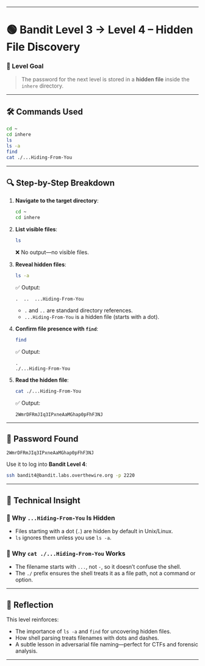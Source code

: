 
---

# 🟢 Bandit Level 3 → Level 4 – Hidden File Discovery

### 📌 Level Goal
> The password for the next level is stored in a **hidden file** inside the `inhere` directory.

---

## 🛠️ Commands Used
```bash
cd ~
cd inhere
ls
ls -a
find
cat ./...Hiding-From-You
```

---

## 🔍 Step-by-Step Breakdown

1. **Navigate to the target directory**:
   ```bash
   cd ~
   cd inhere
   ```

2. **List visible files**:
   ```bash
   ls
   ```
   ❌ No output—no visible files.

3. **Reveal hidden files**:
   ```bash
   ls -a
   ```
   ✅ Output:
   ```
   .  ..  ...Hiding-From-You
   ```

   - `.` and `..` are standard directory references.
   - `...Hiding-From-You` is a hidden file (starts with a dot).

4. **Confirm file presence with `find`**:
   ```bash
   find
   ```
   ✅ Output:
   ```
   .
   ./...Hiding-From-You
   ```

5. **Read the hidden file**:
   ```bash
   cat ./...Hiding-From-You
   ```
   ✅ Output:
   ```
   2WmrDFRmJIq3IPxneAaMGhap0pFhF3NJ
   ```

---

## 🔑 Password Found

```text
2WmrDFRmJIq3IPxneAaMGhap0pFhF3NJ
```

Use it to log into **Bandit Level 4**:
```bash
ssh bandit4@bandit.labs.overthewire.org -p 2220
```

---

## 🧠 Technical Insight

### 🔹 Why `...Hiding-From-You` Is Hidden
- Files starting with a dot (`.`) are hidden by default in Unix/Linux.
- `ls` ignores them unless you use `ls -a`.

### 🔹 Why `cat ./...Hiding-From-You` Works
- The filename starts with `...`, not `-`, so it doesn’t confuse the shell.
- The `./` prefix ensures the shell treats it as a file path, not a command or option.

---

## 🧵 Reflection

This level reinforces:
- The importance of `ls -a` and `find` for uncovering hidden files.
- How shell parsing treats filenames with dots and dashes.
- A subtle lesson in adversarial file naming—perfect for CTFs and forensic analysis.

---

